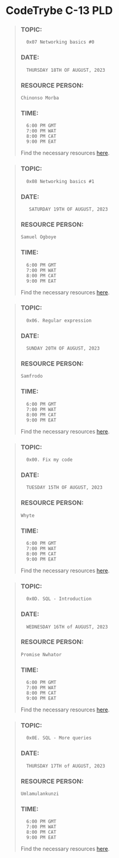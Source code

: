 # CodeTrybe C-13 PLD



> ### TOPIC:
> ```
>	0x07 Networking basics #0
> ```
>
> ### DATE:
> ```
>	THURSDAY 18TH OF AUGUST, 2023
> ```
> ### RESOURCE PERSON:
>	`Chinonso Morba`
> ### TIME:
> ```
>   6:00 PM GMT
>   7:00 PM WAT
>   8:00 PM CAT
>   9:00 PM EAT
>
> ```
>
> Find the necessary resources [here](https://intranet.alxswe.com/projects/259).


> ### TOPIC:
> ```
>	0x08 Networking basics #1
> ```
>
> ### DATE:
> ```
>	 SATURDAY 19TH OF AUGUST, 2023
> ```
> ### RESOURCE PERSON:
>	`Samuel Ogboye`
> ### TIME:
> ```
>   6:00 PM GMT
>   7:00 PM WAT
>   8:00 PM CAT
>   9:00 PM EAT
>
> ```
>
> Find the necessary resources [here](https://intranet.alxswe.com/projects/285).


> ### TOPIC:
> ```
>	0x06. Regular expression
> ```
>
> ### DATE:
> ```
>	SUNDAY 20TH OF AUGUST, 2023
> ```
> ### RESOURCE PERSON:
>	`Samfrodo`
> ### TIME:
> ```
>   6:00 PM GMT
>   7:00 PM WAT
>   8:00 PM CAT
>   9:00 PM EAT
>
> ```
>
> Find the necessary resources [here](https://intranet.alxswe.com/projects/78).


> ### TOPIC:
> ```
>	0x00. Fix my code
> ```
>
> ### DATE:
> ```
>	TUESDAY 15TH OF AUGUST, 2023
> ```
> ### RESOURCE PERSON:
>	`Whyte`
>
> ### TIME:
> ```
>   6:00 PM GMT
>   7:00 PM WAT
>   8:00 PM CAT
>   9:00 PM EAT
>
> ```
>
> Find the necessary resources [here](https://github.com/XimeonLeo/DLP/blob/main/Test_1.md).

> ### TOPIC:
> ```
>	0x0D. SQL - Introduction
> ```
>
> ### DATE:
> ```
>	WEDNESDAY 16TH of AUGUST, 2023
> ```
> ### RESOURCE PERSON:
>	`Promise Nwhator`
>
> ### TIME:
> ```
>   6:00 PM GMT
>   7:00 PM WAT
>   8:00 PM CAT
>   9:00 PM EAT
> ```
>
> Find the necessary resources [here](https://github.com/XimeonLeo/DLP/blob/main/Test_2.md).


> ### TOPIC:
> ```
>	0x0E. SQL - More queries
> ```
>
> ### DATE:
> ```
>	THURSDAY 17TH of AUGUST, 2023
> ```
> ### RESOURCE PERSON:
>	`Umlamulankunzi`
>
> ### TIME:
> ```
>   6:00 PM GMT
>   7:00 PM WAT
>   8:00 PM CAT
>   9:00 PM EAT
> ```
>
> Find the necessary resources [here](https://github.com/XimeonLeo/DLP/blob/main/Test_3.md).
